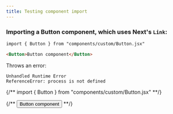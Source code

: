 ```yaml
---
title: Testing component import
---
```


### Importing a Button component, which uses Next's `Link`:

```md
import { Button } from "components/custom/Button.jsx"

<Button>Button component</Button>
```

Throws an error:

```
Unhandled Runtime Error
ReferenceError: process is not defined
```

{/** import { Button } from "components/custom/Button.jsx" **/}

{/** <Button>Button component</Button> **/}

